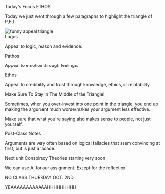 <div class="wrapper">
<span class="header"> Today's Focus </span>
<span class="emphasis-title">ETHOS</span> 
<p class="beginning-summary">Today we just went through a few paragraphs to highlight the triangle of P,E,L.</p> 
<image src="https://thevisualcommunicationguy.com/wp-content/uploads/2017/07/The-Rhetorical-Triangle-1.jpg" alt="funny appeal triangle">
<div class="separation-box">
<span class="sub-header"> Logos </span>
<p>Appeal to logic, reason and evidence.</p>
<span class="sub-header"> Pathos </span>
<p>Appeal to emotion through feelings.</p>
<span class="sub-header">Ethos</span>
<p>Appeal to credibility and trust through knowledge, ethics, or relatability.</p>
</div>
<span class="sub-header"> Make Sure To Stay In The Middle of the Triangle! </span>
<p> Sometimes, when you over-invest into one point in the triangle, you end up making the argument much worse/makes your argument less effective.</p>
<p>Make sure that what you're saying also makes sense to people, not just yourself.</p>

<span class="sub-header">Post-Class Notes</span>
<p>Arguments are very often based on logical fallacies that seem convincing at first, but is just a facade.</p>
<span>Next unit <span class="emphasis">Conspiracy Theories</span> starting very soon</span>
<p>We can use AI for our assignment. Except for the reflection.</p>

<span class="emphasis-title">NO CLASS THURSDAY OCT. 2ND</span>
<p>YEAAAAAAAAAAAAHHHHHHHHH</p>
</div>